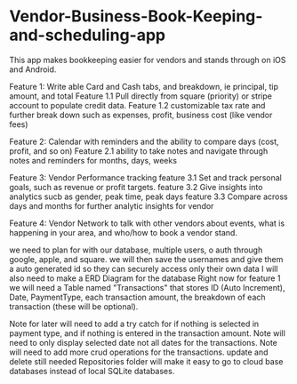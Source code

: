 # Vendor-Business-Book-Keeping-and-scheduling-app
This app makes bookkeeping easier for vendors and stands through on iOS and Android.

Feature 1: Write able Card and Cash tabs, and breakdown, ie principal, tip amount, and total
  Feature 1.1 Pull directly from square (priority) or stripe account to populate credit data.
  Feature 1.2 customizable tax rate and further break down such as expenses, profit, business cost (like vendor fees)
  
Feature 2: Calendar with reminders and the ability to compare days (cost, profit, and so on)
  Feature 2.1 ability to take notes and navigate through notes and reminders for months, days, weeks

Feature 3: Vendor Performance tracking
  feature 3.1 Set and track personal goals, such as revenue or profit targets.
  feature 3.2 Give insights into analytics sucb as gender, peak time, peak days
  feature 3.3 Compare across days and months for further analytic insights for vendor
  
Feature 4: Vendor Network to talk with other vendors about events, what is happening in your area, and who/how to book a vendor stand.

we need to plan for with our database, multiple users, o auth through google, apple, and square. we will then save the usernames and give them a auto generated id so they can securely access only their own data
I will also need to make a ERD Diagram for the database Right now for feature 1 we will need a Table named "Transactions" that stores  ID (Auto Increment), Date, PaymentType, each transaction amount, the breakdown of each transaction (these will be optional). 

Note for later will need to add a try catch for if nothing is selected in payment type, and if nothing is entered in the transaction amount. 
Note will need to only display selected date not all dates for the transactions. 
Note will need to add more crud operations for the transactions. update and delete still needed
Repositories folder will make it easy to go to cloud base databases instead of local SQLite databases.


  
  
  

